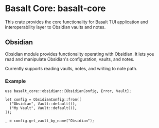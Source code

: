 # Basalt Core: basalt-core

This crate provides the core functionality for Basalt TUI application and
interoperability layer to Obsidian vaults and notes.

## Obsidian

Obsidian module provides functionality operating with Obsidian. It lets you
read and manipulate Obsidian's configuration, vaults, and notes.

Currently supports reading vaults, notes, and writing to note path.

### Example

```
use basalt_core::obsidian::{ObsidianConfig, Error, Vault};

let config = ObsidianConfig::from([
  ("Obsidian", Vault::default()),
  ("My Vault", Vault::default()),
]);

_ = config.get_vault_by_name("Obsidian");
```
